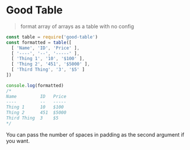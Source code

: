 # Good Table
> format array of arrays as a table with no config

```js
const table = require('good-table')
const formatted = table([
  [ 'Name', 'ID', 'Price' ],
  [ '----', '--', '-----' ],
  [ 'Thing 1', '10', '$100' ],
  [ 'Thing 2', '451', '$5000' ],
  [ 'Third Thing', '3', '$5' ]
])

console.log(formatted)
/*
Name         ID   Price
----         --   -----
Thing 1      10   $100 
Thing 2      451  $5000
Third Thing  3    $5   
*/
```

You can pass the number of spaces in padding as the
second argument if you want.

